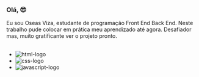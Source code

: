 ### Olá, 😎

Eu sou Oseas Viza, estudante de programação Front End Back End. Neste trabalho pude colocar em prática meu aprendizado até agora. Desafiador mas, muito gratificante ver o projeto pronto. 
<br>
<br>
  - <img src="https://img.shields.io/badge/HTML5-E34F26?style=for-the-badge&logo=html5&logoColor=white" alt="html-logo"/>
  - <img src="https://img.shields.io/badge/CSS3-1572B6?style=for-the-badge&logo=css3&logoColor=white" alt="css-logo"/>
  - <img src="https://img.shields.io/badge/JavaScript-F7DF1E?style=for-the-badge&logo=javascript&logoColor=black" alt="javascript-logo"/>
